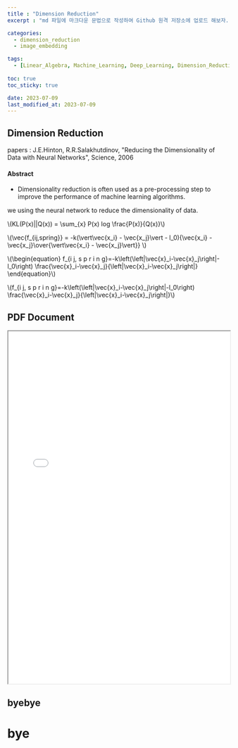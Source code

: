 ```yaml
---
title : "Dimension Reduction"
excerpt : "md 파일에 마크다운 문법으로 작성하여 Github 원격 저장소에 업로드 해보자. 에디터는 Visual Studio code 사용! 로컬 서버에서 확인도 해보자. "

categories: 
  - dimension_reduction
  - image_embedding

tags:
  - [Linear_Algebra, Machine_Learning, Deep_Learning, Dimension_Reduction, Image_Embedding]
  
toc: true
toc_sticky: true

date: 2023-07-09
last_modified_at: 2023-07-09
---
```

## Dimension Reduction

papers : J.E.Hinton, R.R.Salakhutdinov, "Reducing the Dimensionality of Data with Neural Networks", Science, 2006

#### Abstract

- Dimensionality reduction is often used as a pre-processing step to improve the performance of machine learning algorithms.


we using the neural network to reduce the dimensionality of data.

\\(KL(P(x)||Q(x)) = \sum_{x} P(x) log \frac{P(x)}{Q(x)}\\)

\\(\vec{f_{ij,spring}} = -k(\vert\vec{x_i} - \vec{x_j}\vert - l_0){\vec{x_i} - \vec{x_j}\over{\vert\vec{x_i} - \vec{x_j}\vert}} \\)

\\(\begin{equation}
f_{i j, s p r i n g}=-k\left(\left|\vec{x}_i-\vec{x}_j\right|-l_0\right) \frac{\vec{x}_i-\vec{x}_j}{\left|\vec{x}_i-\vec{x}_j\right|}
\end{equation}\\)

\\(f_{i j, s p r i n g}=-k\left(\left|\vec{x}_i-\vec{x}_j\right|-l_0\right) \frac{\vec{x}_i-\vec{x}_j}{\left|\vec{x}_i-\vec{x}_j\right|}\\)

## PDF Document

<iframe src="../paper/dimension_reduction/sne.pdf" width="100%" height="800px">
  <p>Unable to display PDF. Click <a href="../paper/dimension_reduction/sne.pdf">here</a> to download it.</p>
</iframe>

byebye
---
# bye
<a href="../paper/dimension_reduction/sne.pdf" class="image fit"><img src="images/marr_pic.jpg" alt=""></a>
    